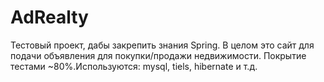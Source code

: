 # AdRealty
Тестовый проект, дабы закрепить знания Spring. В целом это сайт для подачи объявления для покупки/продажи недвижимости.
Покрытие тестами ~80%.Используются: mysql, tiels, hibernate и т.д.  
